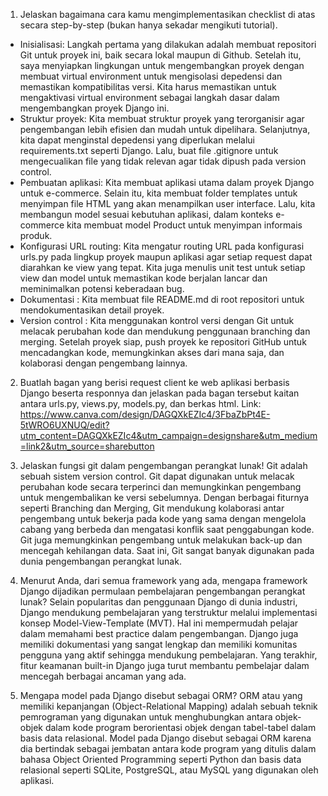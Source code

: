1. Jelaskan bagaimana cara kamu mengimplementasikan checklist di atas secara step-by-step (bukan hanya sekadar mengikuti tutorial).

- Inisialisasi: Langkah pertama yang dilakukan adalah membuat repositori Git untuk proyek ini, baik secara lokal maupun di Github. Setelah itu, saya menyiapkan lingkungan untuk mengembangkan proyek dengan membuat virtual environment untuk mengisolasi depedensi dan memastikan kompatibilitas versi. Kita harus memastikan untuk mengaktivasi virtual environment sebagai langkah dasar dalam mengembangkan proyek Django ini.
- Struktur proyek: Kita membuat struktur proyek yang terorganisir agar pengembangan lebih efisien dan mudah untuk dipelihara. Selanjutnya, kita dapat menginstal depedensi yang diperlukan melalui requirements.txt seperti Django. Lalu, buat file .gitignore untuk mengecualikan file yang tidak relevan agar tidak dipush pada version control.
- Pembuatan aplikasi: Kita membuat aplikasi utama dalam proyek Django untuk e-commerce. Selain itu, kita membuat folder templates untuk menyimpan file HTML yang akan menampilkan user interface. Lalu, kita membangun model sesuai kebutuhan aplikasi, dalam konteks e-commerce kita membuat model Product untuk menyimpan informais produk.
- Konfigurasi URL routing: Kita mengatur routing URL pada konfigurasi urls.py pada lingkup proyek maupun aplikasi agar setiap request dapat diarahkan ke view yang tepat. Kita juga menulis unit test untuk setiap view dan model untuk memastikan kode berjalan lancar dan meminimalkan potensi keberadaan bug.
- Dokumentasi : Kita membuat file README.md di root repositori untuk mendokumentasikan detail proyek.
- Version control : Kita menggunakan kontrol versi dengan Git untuk melacak perubahan kode dan mendukung penggunaan branching dan merging. Setelah proyek siap, push proyek ke repositori GitHub untuk mencadangkan kode, memungkinkan akses dari mana saja, dan kolaborasi dengan pengembang lainnya.

2. Buatlah bagan yang berisi request client ke web aplikasi berbasis Django beserta responnya dan jelaskan pada bagan tersebut kaitan antara urls.py, views.py, models.py, dan berkas html.
   Link: https://www.canva.com/design/DAGQXkEZIc4/3FbaZbPt4E-5tWRO6UXNUQ/edit?utm_content=DAGQXkEZIc4&utm_campaign=designshare&utm_medium=link2&utm_source=sharebutton

3. Jelaskan fungsi git dalam pengembangan perangkat lunak!
   Git adalah sebuah sistem version control. Git dapat digunakan untuk melacak perubahan kode secara terperinci dan memungkinkan pengembang untuk mengembalikan ke versi sebelumnya. Dengan berbagai fiturnya seperti Branching dan Merging, Git mendukung kolaborasi antar pengembang untuk bekerja pada kode yang sama dengan mengelola cabang yang berbeda dan mengatasi konflik saat penggabungan kode. Git juga memungkinkan pengembang untuk melakukan back-up dan mencegah kehilangan data. Saat ini, Git sangat banyak digunakan pada dunia pengembangan perangkat lunak.

4. Menurut Anda, dari semua framework yang ada, mengapa framework Django dijadikan permulaan pembelajaran pengembangan perangkat lunak?
   Selain popularitas dan penggunaan Django di dunia industri, Django mendukung pembelajaran yang terstruktur melalui implementasi konsep Model-View-Template (MVT). Hal ini mempermudah pelajar dalam memahami best practice dalam pengembangan. Django juga memiliki dokumentasi yang sangat lengkap dan memiliki komunitas pengguna yang aktif sehingga mendukung pembelajaran. Yang terakhir, fitur keamanan built-in Django juga turut membantu pembelajar dalam mencegah berbagai ancaman yang ada.

5. Mengapa model pada Django disebut sebagai ORM?
   ORM atau yang memiliki kepanjangan (Object-Relational Mapping) adalah sebuah teknik pemrograman yang digunakan untuk menghubungkan antara objek-objek dalam kode program berorientasi objek dengan tabel-tabel dalam basis data relasional. Model pada Django disebut sebagai ORM karena dia bertindak sebagai jembatan antara kode program yang ditulis dalam bahasa Object Oriented Programming seperti Python dan basis data relasional seperti SQLite, PostgreSQL, atau MySQL yang digunakan oleh aplikasi.
